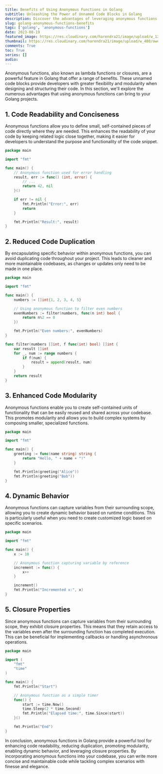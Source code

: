 ```yaml
---
title: Benefits of Using Anonymous Functions in Golang
subtitle: Unleashing the Power of Unnamed Code Blocks in Golang
description: Discover the advantages of leveraging anonymous functions in Golang. Enhance code readability, reduce duplication, promote modularity, and embrace dynamic behavior with this comprehensive guide.
slug: golang-anonymous-functions-benefits
tags: ['golang', 'anonymous-functions']
date: 2023-08-19
featured_image: https://res.cloudinary.com/harendra21/image/upload/w_1200/awesome-blog/awesome-golang/Benefits_of_Using_Anonymous_Functions_jm9dmj.png
thumbnail: https://res.cloudinary.com/harendra21/image/upload/w_400/awesome-blog/awesome-golang/Benefits_of_Using_Anonymous_Functions_jm9dmj.png
comments: True
toc: True
series: []
audio: 
---
```

Anonymous functions, also known as lambda functions or closures, are a powerful feature in Golang that offer a range of benefits. These unnamed code blocks provide developers with greater flexibility and modularity when designing and structuring their code. In this section, we'll explore the numerous advantages that using anonymous functions can bring to your Golang projects.

## 1. Code Readability and Conciseness

Anonymous functions allow you to define small, self-contained pieces of code directly where they are needed. This enhances the readability of your code by keeping related logic close together, making it easier for developers to understand the purpose and functionality of the code snippet.

```go
package main

import "fmt"

func main() {
    // Anonymous function used for error handling
    result, err := func() (int, error) {
        // ...
        return 42, nil
    }()

    if err != nil {
        fmt.Println("Error:", err)
        return
    }

    fmt.Println("Result:", result)
}
```

## 2. Reduced Code Duplication

By encapsulating specific behavior within anonymous functions, you can avoid duplicating code throughout your project. This leads to cleaner and more maintainable codebases, as changes or updates only need to be made in one place.

```go
package main

import "fmt"

func main() {
    numbers := []int{1, 2, 3, 4, 5}

    // Using anonymous function to filter even numbers
    evenNumbers := filter(numbers, func(n int) bool {
        return n%2 == 0
    })

    fmt.Println("Even numbers:", evenNumbers)
}

func filter(numbers []int, f func(int) bool) []int {
    var result []int
    for _, num := range numbers {
        if f(num) {
            result = append(result, num)
        }
    }
    return result
}
```

## 3. Enhanced Code Modularity

Anonymous functions enable you to create self-contained units of functionality that can be easily reused and shared across your codebase. This promotes modularity and allows you to build complex systems by composing smaller, specialized functions.

```go
package main

import "fmt"

func main() {
    greeting := func(name string) string {
        return "Hello, " + name + "!"
    }

    fmt.Println(greeting("Alice"))
    fmt.Println(greeting("Bob"))
}
```

## 4. Dynamic Behavior

Anonymous functions can capture variables from their surrounding scope, allowing you to create dynamic behavior based on runtime conditions. This is particularly useful when you need to create customized logic based on specific scenarios.

```go
package main

import "fmt"

func main() {
    x := 10

    // Anonymous function capturing variable by reference
    increment := func() {
        x++
    }

    increment()
    fmt.Println("Incremented x:", x)
}
```

## 5. Closure Properties

Since anonymous functions can capture variables from their surrounding scope, they exhibit closure properties. This means that they retain access to the variables even after the surrounding function has completed execution. This can be beneficial for implementing callbacks or handling asynchronous operations.

```go
package main

import (
    "fmt"
    "time"
)

func main() {
    fmt.Println("Start")

    // Anonymous function as a simple timer
    func() {
        start := time.Now()
        time.Sleep(2 * time.Second)
        fmt.Println("Elapsed time:", time.Since(start))
    }()

    fmt.Println("End")
}
```

In conclusion, anonymous functions in Golang provide a powerful tool for enhancing code readability, reducing duplication, promoting modularity, enabling dynamic behavior, and leveraging closure properties. By incorporating anonymous functions into your codebase, you can write more concise and maintainable code while tackling complex scenarios with finesse and elegance.